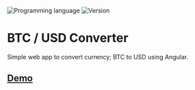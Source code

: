 ![Programming language](https://img.shields.io/badge/Language-Javascript-black.svg)
![Version](https://img.shields.io/badge/Version-1.0.2-blue.svg)

# BTC / USD Converter

Simple web app to convert currency; BTC to USD using Angular.

## [Demo](http://mnl.space/BTC-to-USD-Converter/)
